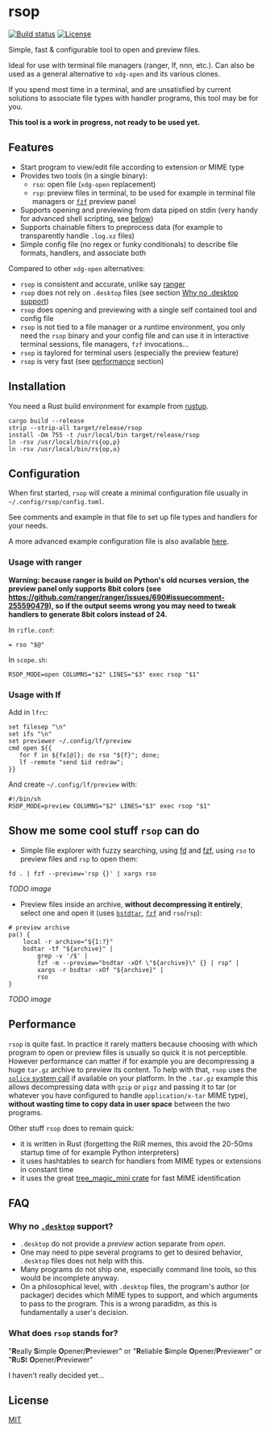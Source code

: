# rsop

[![Build status](https://github.com/desbma/rsop/actions/workflows/ci.yml/badge.svg)](https://github.com/desbma/rsop/actions)
[![License](https://img.shields.io/github/license/desbma/rsop.svg?style=flat)](https://github.com/desbma/rsop/blob/master/LICENSE)

Simple, fast & configurable tool to open and preview files.

Ideal for use with terminal file managers (ranger, lf, nnn, etc.). Can also be used as a general alternative to `xdg-open` and its various clones.

If you spend most time in a terminal, and are unsatisfied by current solutions to associate file types with handler programs, this tool may be for you.

**This tool is a work in progress, not ready to be used yet.**

## Features

- Start program to view/edit file according to extension or MIME type
- Provides two tools (in a single binary):
  - `rso`: open file (`xdg-open` replacement)
  - `rsp`: preview files in terminal, to be used for example in terminal file managers or [`fzf`](https://github.com/junegunn/fzf) preview panel
- Supports opening and previewing from data piped on stdin (very handy for advanced shell scripting, see [below](#show-me-some-cool-stuff-rsop-can-do))
- Supports chainable filters to preprocess data (for example to transparently handle `.log.xz` files)
- Simple config file (no regex or funky conditionals) to describe file formats, handlers, and associate both

Compared to other `xdg-open` alternatives:

- `rsop` is consistent and accurate, unlike say [ranger](https://github.com/ranger/ranger/issues/1804)
- `rsop` does not rely on `.desktop` files (see section [Why no .desktop support](#why-no-desktop-support))
- `rsop` does opening and previewing with a single self contained tool and config file
- `rsop` is not tied to a file manager or a runtime environment, you only need the `rsop` binary and your config file and can use it in interactive terminal sessions, file managers, `fzf` invocations...
- `rsop` is taylored for terminal users (especially the preview feature)
- `rsop` is very fast (see [performance](#performance) section)

## Installation

You need a Rust build environment for example from [rustup](https://rustup.rs/).

```
cargo build --release
strip --strip-all target/release/rsop
install -Dm 755 -t /usr/local/bin target/release/rsop
ln -rsv /usr/local/bin/rs{op,p}
ln -rsv /usr/local/bin/rs{op,o}
```

## Configuration

When first started, `rsop` will create a minimal configuration file usually in `~/.config/rsop/config.toml`.

See comments and example in that file to set up file types and handlers for your needs.

A more advanced example configuration file is also available [here](./config/config.toml.example).

### Usage with ranger

**Warning: because ranger is build on Python's old ncurses version, the preview panel only supports 8bit colors (see https://github.com/ranger/ranger/issues/690#issuecomment-255590479), so if the output seems wrong you may need to tweak handlers to generate 8bit colors instead of 24.**

In `rifle.conf`:

    = rso "$@"

In `scope.sh`:

    RSOP_MODE=open COLUMNS="$2" LINES="$3" exec rsop "$1"

### Usage with lf

Add in `lfrc`:

    set filesep "\n"
    set ifs "\n"
    set previewer ~/.config/lf/preview
    cmd open ${{
       for f in ${fx[@]}; do rso "${f}"; done;
       lf -remote "send $id redraw";
    }}

And create `~/.config/lf/preview` with:

    #!/bin/sh
    RSOP_MODE=preview COLUMNS="$2" LINES="$3" exec rsop "$1"

## Show me some cool stuff `rsop` can do

- Simple file explorer with fuzzy searching, using [fd](https://github.com/sharkdp/fd) and [fzf](https://github.com/junegunn/fzf), using `rso` to preview files and `rsp` to open them:

```
fd . | fzf --preview='rsp {}' | xargs rso
```

_TODO image_

- Preview files inside an archive, **without decompressing it entirely**, select one and open it (uses [`bstdtar`](https://www.libarchive.org/), [`fzf`](https://github.com/junegunn/fzf) and `rso`/`rsp`):

```
# preview archive
pa() {
    local -r archive="${1:?}"
    bsdtar -tf "${archive}" |
        grep -v '/$' |
        fzf -m --preview="bsdtar -xOf \"${archive}\" {} | rsp" |
        xargs -r bsdtar -xOf "${archive}" |
        rso
}
```

_TODO image_

## Performance

`rsop` is quite fast. In practice it rarely matters because choosing with which program to open or preview files is usually so quick it is not perceptible. However performance can matter if for example you are decompressing a huge `tar.gz` archive to preview its content.
To help with that, `rsop` uses the [`splice` system call](https://man7.org/linux/man-pages/man2/splice.2.html) if available on your platform. In the `.tar.gz` example this allows decompressing data with `gzip` or `pigz` and passing it to tar (or whatever you have configured to handle `application/x-tar` MIME type), **without wasting time to copy data in user space** between the two programs.

Other stuff `rsop` does to remain quick:

- it is written in Rust (forgetting the RiiR memes, this avoid the 20-50ms startup time of for example Python interpreters)
- it uses hashtables to search for handlers from MIME types or extensions in constant time
- it uses the great [tree_magic_mini crate](https://crates.io/crates/tree_magic_mini) for fast MIME identification

## FAQ

### Why no [`.desktop`](https://specifications.freedesktop.org/desktop-entry-spec/latest/) support?

- `.desktop` do not provide a _preview_ action separate from _open_.
- One may need to pipe several programs to get to desired behavior, `.desktop` files does not help with this.
- Many programs do not ship one, especially command line tools, so this would be incomplete anyway.
- On a philosophical level, with `.desktop` files, the program's author (or packager) decides which MIME types to support, and which arguments to pass to the program. This is a wrong paradidm, as this is fundamentally a user's decision.

### What does `rsop` stands for?

"**R**eally **S**imple **O**pener/**P**reviewer" or "**R**eliable **S**imple **O**pener/**P**reviewer" or "**R**u**S**t **O**pener/**P**reviewer"

I haven't really decided yet...

## License

[MIT](./LICENSE)
